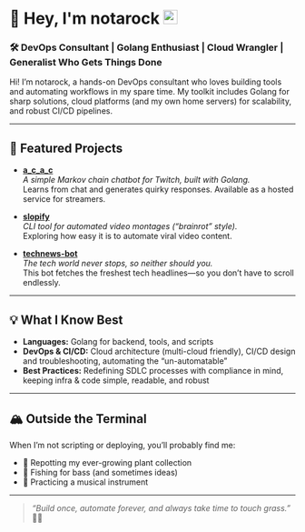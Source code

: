 # 👋 Hey, I'm notarock <img src="https://github.com/notarock/notarock/assets/25652765/1dd87c3d-e602-4149-83df-97a918268cb6" height="25" width="25" />

### 🛠️ DevOps Consultant | Golang Enthusiast | Cloud Wrangler | Generalist Who Gets Things Done

Hi! I’m notarock, a hands-on DevOps consultant who loves building tools and automating workflows in my spare time. My toolkit includes Golang for sharp solutions, cloud platforms (and my own home servers) for scalability, and robust CI/CD pipelines.

---

## 📌 Featured Projects

- **[a_c_a_c](https://github.com/notarock/a_c_a_c)**  
  _A simple Markov chain chatbot for Twitch, built with Golang._  
  Learns from chat and generates quirky responses. Available as a hosted service for streamers.

- **[slopify](https://github.com/notarock/slopify)**  
  _CLI tool for automated video montages (“brainrot” style)._  
  Exploring how easy it is to automate viral video content.

- **[technews-bot](https://github.com/notarock/technews-bot)**  
  _The tech world never stops, so neither should you._  
  This bot fetches the freshest tech headlines—so you don’t have to scroll endlessly.

---

## 💡 What I Know Best

- **Languages:** Golang for backend, tools, and scripts
- **DevOps & CI/CD:** Cloud architecture (multi-cloud friendly), CI/CD design and troubleshooting, automating the “un-automatable”
- **Best Practices:** Redefining SDLC processes with compliance in mind, keeping infra & code simple, readable, and robust

---

## 🏔️ Outside the Terminal

When I’m not scripting or deploying, you’ll probably find me:

- 🌵 Repotting my ever-growing plant collection
- 🎣 Fishing for bass (and sometimes ideas)
- 🎹 Practicing a musical instrument

---

> _“Build once, automate forever, and always take time to touch grass.”_ 🌱🎣

